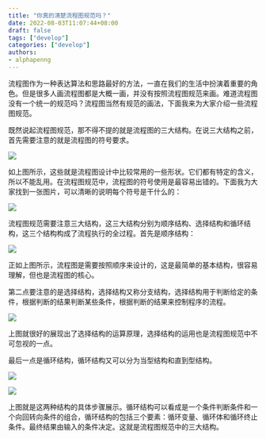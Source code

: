 ```yaml
---
title: "你真的清楚流程图规范吗？"
date: 2022-08-03T11:07:44+08:00
draft: false
tags: ["develop"]
categories: ["develop"]
authors:
- alphapenng
---
```


流程图作为一种表达算法和思路最好的方法，一直在我们的生活中扮演着重要的角色。但是很多人画流程图都是大概一画，并没有按照流程图规范来画。难道流程图没有一个统一的规范吗？流程图当然有规范的画法，下面我来为大家介绍一些流程图规范。

既然说起流程图规范，那不得不提的就是流程图的三大结构。在说三大结构之前，首先需要注意的就是流程图的符号要求。

![](https://alphapenng-1305651397.cos.ap-shanghai.myqcloud.com/uPic/2021_11_17_5vn0wT.jpg)

如上图所示，这些就是流程图设计中比较常用的一些形状。它们都有特定的含义，所以不能乱用。在流程图规范中，流程图的符号使用是最容易出错的。下面我为大家找到一张图片，可以清晰的说明每个符号是干什么的：

![](https://alphapenng-1305651397.cos.ap-shanghai.myqcloud.com/uPic/2021_11_17_3321ZS.jpg)

流程图规范需要注意三大结构，这三大结构分别为顺序结构、选择结构和循环结构，这三个结构构成了流程执行的全过程。首先是顺序结构：

![](https://alphapenng-1305651397.cos.ap-shanghai.myqcloud.com/uPic/2021_11_17_drmF7b.jpg)

正如上图所示，流程图是需要按照顺序来设计的，这是最简单的基本结构，很容易理解，但也是流程图的核心。

第二点要注意的是选择结构，选择结构又称分支结构，选择结构用于判断给定的条件，根据判断的结果判断某些条件，根据判断的结果来控制程序的流程。

![](https://alphapenng-1305651397.cos.ap-shanghai.myqcloud.com/uPic/2021_11_17_IVJeaa.jpg)

上图就很好的展现出了选择结构的运算原理，选择结构的运用也是流程图规范中不可忽视的一点。

最后一点是循环结构，循环结构又可以分为当型结构和直到型结构。

![](https://alphapenng-1305651397.cos.ap-shanghai.myqcloud.com/uPic/2021_11_17_kFj8sq.jpg)

![](https://alphapenng-1305651397.cos.ap-shanghai.myqcloud.com/uPic/2021_11_17_LBiUql.jpg)

上图就是这两种结构的具体步骤展示。循环结构可以看成是一个条件判断条件和一个向回转向条件的组合，循环结构的包括三个要素：循环变量、循环体和循环终止条件。最终结果由输入的条件决定。这就是流程图规范中的三大结构。

